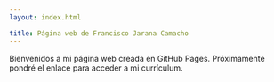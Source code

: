 ```yaml
---
layout: index.html

title: Página web de Francisco Jarana Camacho
---
```

Bienvenidos a mi página web creada en GitHub Pages.
Próximamente pondré el enlace para acceder a mi currículum.
